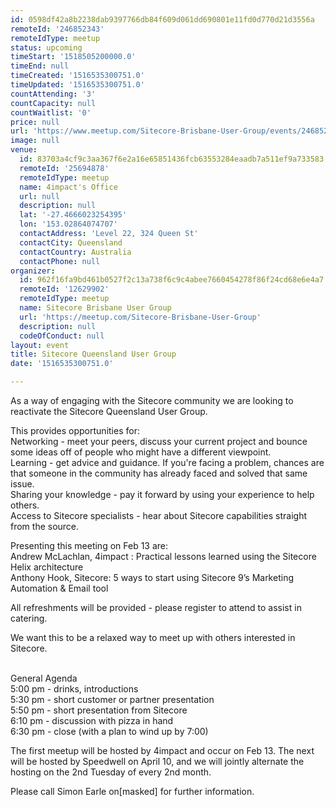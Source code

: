 ```yaml
---
id: 0598df42a8b2238dab9397766db84f609d061dd690801e11fd0d770d21d3556a
remoteId: '246852343'
remoteIdType: meetup
status: upcoming
timeStart: '1518505200000.0'
timeEnd: null
timeCreated: '1516535300751.0'
timeUpdated: '1516535300751.0'
countAttending: '3'
countCapacity: null
countWaitlist: '0'
price: null
url: 'https://www.meetup.com/Sitecore-Brisbane-User-Group/events/246852343/'
image: null
venue:
  id: 83703a4cf9c3aa367f6e2a16e65851436fcb63553284eaadb7a511ef9a733583
  remoteId: '25694878'
  remoteIdType: meetup
  name: 4impact's Office
  url: null
  description: null
  lat: '-27.4666023254395'
  lon: '153.02864074707'
  contactAddress: 'Level 22, 324 Queen St'
  contactCity: Queensland
  contactCountry: Australia
  contactPhone: null
organizer:
  id: 962f16fa9bd461b0527f2c13a738f6c9c4abee7660454278f86f24cd68e6e4a7
  remoteId: '12629902'
  remoteIdType: meetup
  name: Sitecore Brisbane User Group
  url: 'https://meetup.com/Sitecore-Brisbane-User-Group'
  description: null
  codeOfConduct: null
layout: event
title: Sitecore Queensland User Group
date: '1516535300751.0'

---
```

<p>As a way of engaging with the Sitecore community we are looking to reactivate the Sitecore Queensland User Group.</p> <p>This provides opportunities for:<br/>Networking - meet your peers, discuss your current project and bounce some ideas off of people who might have a different viewpoint.<br/>Learning - get advice and guidance. If you're facing a problem, chances are that someone in the community has already faced and solved that same issue.<br/>Sharing your knowledge - pay it forward by using your experience to help others.<br/>Access to Sitecore specialists - hear about Sitecore capabilities straight from the source.</p> <p>Presenting this meeting on Feb 13 are:<br/>Andrew McLachlan, 4impact : Practical lessons learned using the Sitecore Helix architecture<br/>Anthony Hook, Sitecore: 5 ways to start using Sitecore 9’s Marketing Automation &amp; Email tool</p> <p>All refreshments will be provided - please register to attend to assist in catering.</p> <p>We want this to be a relaxed way to meet up with others interested in Sitecore.</p> <p><br/>General Agenda<br/>5:00 pm - drinks, introductions<br/>5:30 pm - short customer or partner presentation<br/>5:50 pm - short presentation from Sitecore<br/>6:10 pm - discussion with pizza in hand<br/>6:30 pm - close (with a plan to wind up by 7:00)</p> <p>The first meetup will be hosted by 4impact and occur on Feb 13. The next will be hosted by Speedwell on April 10, and we will jointly alternate the hosting on the 2nd Tuesday of every 2nd month.</p> <p>Please call Simon Earle on[masked] for further information.</p> 

